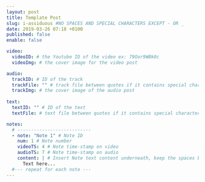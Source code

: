 ```yaml
---
layout: post
title: Template Post
slug: i-assiduous #NO SPACES AND SPECIAL CHARACTERS EXCEPT - OR _
date: 2019-03-26 07:18 +0100
published: false
enable: false

video:
  videoID: # the Youtube ID of the video ex: 79Oor9WBk0c
  videoImg: # the cover image for the video post

audio:
  trackID: # ID of the track 
  trackFile: "" # track file between quotes if it contains special characters
  trackImg: # the cover image of the audio post
        
text: 
  textID: "" # ID of the text
  textFile: # text file between quotes if it contains special characters 

notes:
  # ---------------------------
  - note: "Note 1" # Note ID
    num: 1 # Note number
    videoTS: 4 # Note time-stamp on video
    audioTS: 7 # Note time-stamp on audio
    content: | # Insert Note text content underneath, keep the spaces before
      Text here...
  #--- repeat for each note ---
---
```

<!-- Insert description here HTML is accepted -->